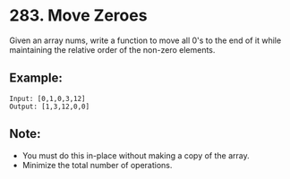 # 283. Move Zeroes

Given an array nums, write a function to move all 0's to the end of it while maintaining the relative order of the non-zero elements.

## Example:

```
Input: [0,1,0,3,12]
Output: [1,3,12,0,0]
```

## Note:

* You must do this in-place without making a copy of the array.
* Minimize the total number of operations.